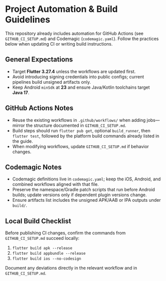 # Project Automation & Build Guidelines

This repository already includes automation for GitHub Actions (see `GITHUB_CI_SETUP.md`) and Codemagic (`codemagic.yaml`). Follow the practices below when updating CI or writing build instructions.

## General Expectations
- Target **Flutter 3.27.4** unless the workflows are updated first.
- Avoid introducing signing credentials into public configs; current pipelines build unsigned artifacts only.
- Keep Android `minSdk` at **23** and ensure Java/Kotlin toolchains target **Java 17**.

## GitHub Actions Notes
- Reuse the existing workflows in `.github/workflows/` when adding jobs—mirror the structure documented in `GITHUB_CI_SETUP.md`.
- Build steps should run `flutter pub get`, optional `build_runner`, then `flutter test`, followed by the platform build commands already listed in the guide.
- When modifying workflows, update `GITHUB_CI_SETUP.md` if behavior changes.

## Codemagic Notes
- Codemagic definitions live in `codemagic.yaml`; keep the iOS, Android, and combined workflows aligned with that file.
- Preserve the namespace/Gradle patch scripts that run before Android builds; update versions only if dependent plugin versions change.
- Ensure artifacts list includes the unsigned APK/AAB or IPA outputs under `build/`.

## Local Build Checklist
Before publishing CI changes, confirm the commands from `GITHUB_CI_SETUP.md` succeed locally:
1. `flutter build apk --release`
2. `flutter build appbundle --release`
3. `flutter build ios --no-codesign`

Document any deviations directly in the relevant workflow and in `GITHUB_CI_SETUP.md`.
